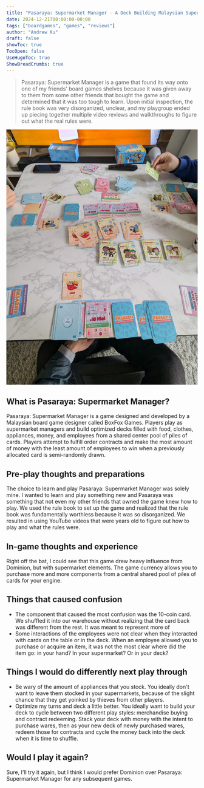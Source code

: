 ```yaml
---
title: "Pasaraya: Supermarket Manager - A Deck Building Malaysian Supermarket Tycoon Game"
date: 2024-12-21T00:00:00-00:00
tags: ["boardgames", "games", "reviews"]
author: "Andrew Ku"
draft: false
showToc: true
TocOpen: false
UseHugoToc: true
ShowBreadCrumbs: true
---
```



> Pasaraya: Supermarket Manager is a game that found its way onto one of my friends' board games shelves because it was given away to them from some other friends that bought the game and determined that it was too tough to learn. Upon initial inspection, the rule book was very disorganized, unclear, and my playgroup ended up piecing together multiple video reviews and walkthroughs to figure out what the real rules were.

![Pasaraya Supermarket Manager - Board State](images/pasaraya-board-state.jpg)

## What is Pasaraya: Supermarket Manager?
Pasaraya: Supermarket Manager is a game designed and developed by a Malaysian board game designer called BoxFox Games. Players play as supermarket managers and build optimized decks filled with food, clothes, appliances, money, and employees from a shared center pool of piles of cards. Players attempt to fulfill order contracts and make the most amount of money with the least amount of employees to win when a previously allocated card is semi-randomly drawn.

## Pre-play thoughts and preparations
The choice to learn and play Pasaraya: Supermarket Manager was solely mine. I wanted to learn and play something new and Pasaraya was something that not even my other friends that owned the game knew how to play. We used the rule book to set up the game and realized that the rule book was fundamentally worthless because it was so disorganized. We resulted in using YouTube videos that were years old to figure out how to play and what the rules were.

## In-game thoughts and experience
Right off the bat, I could see that this game drew heavy influence from Dominion, but with supermarket elements. The game currency allows you to purchase more and more components from a central shared pool of piles of cards for your engine. 

## Things that caused confusion
- The component that caused the most confusion was the 10-coin card. We shuffled it into our warehouse without realizing that the card back was different from the rest. It was meant to represent more of 
- Some interactions of the employees were not clear when they interacted with cards on the table or in the deck. When an employee allowed you to purchase or acquire an item, it was not the most clear where did the item go: in your hand? In your supermarket? Or in your deck? 

## Things I would do differently next play through
- Be wary of the amount of appliances that you stock. You ideally don't want to leave them stocked in your supermarkets, because of the slight chance that they get yoinked by thieves from other players.
- Optimize my turns and deck a little better. You ideally want to build your deck to cycle between two different play styles: merchandise buying and contract redeeming. Stack your deck with money with the intent to purchase wares, then as your new deck of newly purchased wares, redeem those for contracts and cycle the money back into the deck when it is time to shuffle.  

## Would I play it again?
Sure, I'll try it again, but I think I would prefer Dominion over Pasaraya: Supermarket Manager for any subsequent games.


